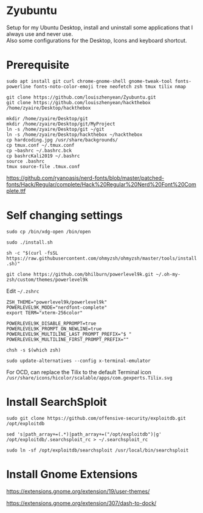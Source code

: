 # Zyubuntu
Setup for my Ubuntu Desktop, install and uninstall some applications that I always use and never use.  
Also some configurations for the Desktop, Icons and keyboard shortcut.  

# Prerequisite
`sudo apt install git curl chrome-gnome-shell gnome-tweak-tool fonts-powerline fonts-noto-color-emoji tree neofetch zsh tmux tilix nmap`

```
git clone https://github.com/louiszhenyean/Zyubuntu.git
git clone https://github.com/louiszhenyean/hackthebox /home/zyaire/Desktop/hackthebox
```


```
mkdir /home/zyaire/Desktop/git
mkdir /home/zyaire/Desktop/git/MyProject
ln -s /home/zyaire/Desktop/git ~/git
ln -s /home/zyaire/Desktop/hackthebox ~/hackthebox  
cp hardcoding.jpg /usr/share/backgrounds/
cp tmux.conf ~/.tmux.conf
cp ~bashrc ~/.bashrc.bck
cp bashrcKali2019 ~/.bashrc
source .bashrc
tmux source-file .tmux.conf
```

https://github.com/ryanoasis/nerd-fonts/blob/master/patched-fonts/Hack/Regular/complete/Hack%20Regular%20Nerd%20Font%20Complete.ttf

# Self changing settings
`sudo cp /bin/xdg-open /bin/open`

`sudo ./install.sh`

`sh -c "$(curl -fsSL https://raw.githubusercontent.com/ohmyzsh/ohmyzsh/master/tools/install.sh)"`

`git clone https://github.com/bhilburn/powerlevel9k.git ~/.oh-my-zsh/custom/themes/powerlevel9k`

Edit `~/.zshrc` 
```
ZSH_THEME="powerlevel9k/powerlevel9k"
POWERLEVEL9K_MODE="nerdfont-complete"
export TERM="xterm-256color"

POWERLEVEL9K_DISABLE_RPROMPT=true
POWERLEVEL9K_PROMPT_ON_NEWLINE=true
POWERLEVEL9K_MULTILINE_LAST_PROMPT_PREFIX="$ "
POWERLEVEL9K_MULTILINE_FIRST_PROMPT_PREFIX=""
```

```chsh -s $(which zsh)```

`sudo update-alternatives --config x-terminal-emulator`

For OCD, can replace the Tilix to the default Terminal icon  
`/usr/share/icons/hicolor/scalable/apps/com.gexperts.Tilix.svg`

# Install SearchSploit
`sudo git clone https://github.com/offensive-security/exploitdb.git /opt/exploitdb`

`sed 's|path_array+=(.*)|path_array+=("/opt/exploitdb")|g' /opt/exploitdb/.searchsploit_rc > ~/.searchsploit_rc`

`sudo ln -sf /opt/exploitdb/searchsploit /usr/local/bin/searchsploit`


# Install Gnome Extensions
https://extensions.gnome.org/extension/19/user-themes/

https://extensions.gnome.org/extension/307/dash-to-dock/
